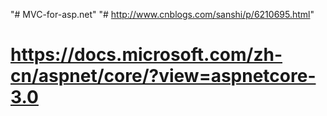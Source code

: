 "# MVC-for-asp.net" 
"# http://www.cnblogs.com/sanshi/p/6210695.html" 

# https://docs.microsoft.com/zh-cn/aspnet/core/?view=aspnetcore-3.0
